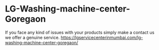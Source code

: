 # LG-Washing-machine-center-Goregaon
If you face any kind of issues with your products simply make a contact us we offer a genuine service. https://lgservicecenterinmumbai.com/lg-washing-machine-center-goregaon/
